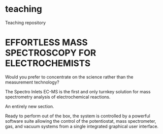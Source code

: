 # teaching
Teaching repository

# EFFORTLESS MASS SPECTROSCOPY FOR ELECTROCHEMISTS

Would you prefer to concentrate on the science rather than the measurement technology?

The Spectro Inlets EC-MS is the first and only turnkey solution for mass spectrometry analysis of electrochemical reactions.

An entirely new section.

Ready to perform out of the box, the system is controlled by a powerful software suite allowing the control of the  potentiostat, mass spectrometer, gas, and vacuum systems from a single integrated graphical user interface.
